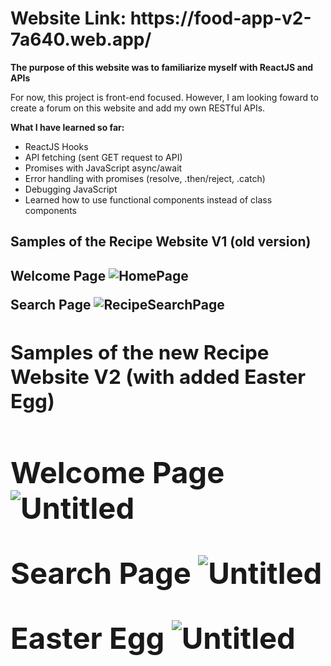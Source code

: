 <h1><strong>Website Link: https://food-app-v2-7a640.web.app/ </strong></h1>


<strong>The purpose of this website was to familiarize myself with ReactJS and APIs</strong>


For now, this project is front-end focused. However, I am looking foward to create a forum on this website and add my own RESTful APIs.

<strong>What I have learned so far:</strong>

<ul>
<li>ReactJS Hooks</li>

<li>API fetching (sent GET request to API)</li>

<li>Promises with JavaScript async/await</li>

<li>Error handling with promises (resolve, .then/reject, .catch)</li>

<li>Debugging JavaScript</li>

<li>Learned how to use functional components instead of class components</li>
  
</ul>
<strong><h2>Samples of the Recipe Website V1 (old version)<h2></strong>
  
<strong>Welcome Page<strong>
  ![HomePage](https://user-images.githubusercontent.com/96401568/148296760-b1917be9-67c9-48da-b934-f2b4b512cc2c.png)
  
<strong>Search Page<strong>
  ![RecipeSearchPage](https://user-images.githubusercontent.com/96401568/148296803-d6149b34-b878-4df3-88d9-a71ef3cedba7.png)
  
 <strong><h2>Samples of the new Recipe Website V2 (with added Easter Egg)<h2></strong>
  <strong>Welcome Page<strong>
  ![Untitled](https://user-images.githubusercontent.com/96401568/153511926-a8f79922-170e-4753-98a8-b74a9cff5a39.png)

 <strong>Search Page<strong>
  ![Untitled](https://user-images.githubusercontent.com/96401568/153511710-9c39038c-7d34-428f-a2bb-1e7492bf2a20.png)
  
 <strong>Easter Egg<strong>
![Untitled](https://user-images.githubusercontent.com/96401568/153512044-a68d2816-3d2b-4227-8f43-1269bf2e14f3.png)
